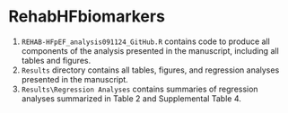 # RehabHFbiomarkers

1. `REHAB-HFpEF_analysis091124_GitHub.R` contains code to produce all components of the analysis presented in the manuscript, including all tables and figures.
2. `Results` directory contains all tables, figures, and regression analyses presented in the manuscript.
3. `Results\Regression Analyses` contains summaries of regression analyses summarized in Table 2 and Supplemental Table 4.
